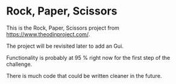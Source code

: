 # Rock, Paper, Scissors

This is the Rock, Paper, Scissors project from https://www.theodinproject.com/.

The project will be revisited later to add an Gui.

Functionality is probably at 95 % right now for the first step of the challenge.

There is much code that could be written cleaner in the future.
